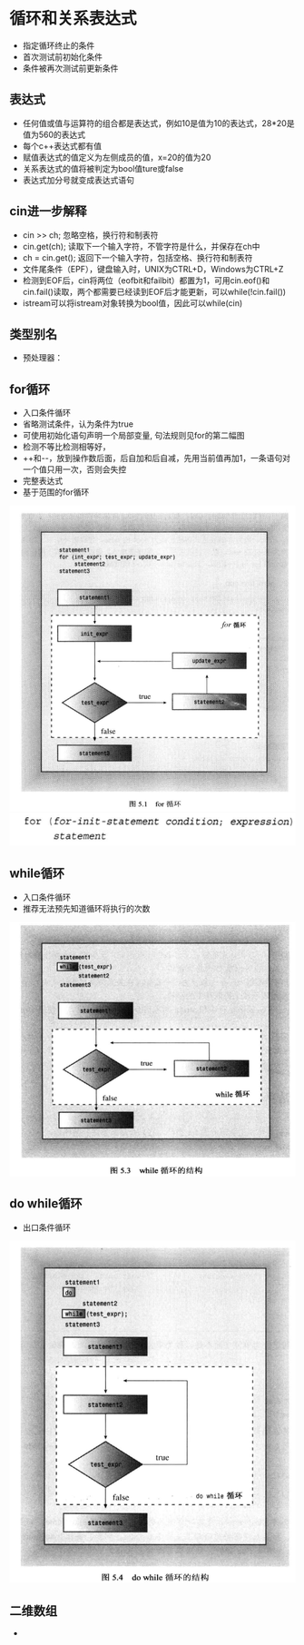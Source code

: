
# 循环和关系表达式
- 指定循环终止的条件
- 首次测试前初始化条件
- 条件被再次测试前更新条件

## 表达式
- 任何值或值与运算符的组合都是表达式，例如10是值为10的表达式，28*20是值为560的表达式
- 每个c++表达式都有值
- 赋值表达式的值定义为左侧成员的值，x=20的值为20
- 关系表达式的值将被判定为bool值ture或false
- 表达式加分号就变成表达式语句

## cin进一步解释
- cin >> ch; 忽略空格，换行符和制表符
- cin.get(ch); 读取下一个输入字符，不管字符是什么，并保存在ch中
- ch = cin.get(); 返回下一个输入字符，包括空格、换行符和制表符
- 文件尾条件（EPF），键盘输入时，UNIX为CTRL+D，Windows为CTRL+Z
- 检测到EOF后，cin将两位（eofbit和failbit）都置为1，可用cin.eof()和cin.fail()读取，两个都需要已经读到EOF后才能更新，可以while(!cin.fail())
- istream可以将istream对象转换为bool值，因此可以while(cin)

## 类型别名
- 预处理器： 
## for循环
- 入口条件循环
- 省略测试条件，认为条件为true
- 可使用初始化语句声明一个局部变量, 句法规则见for的第二幅图
- 检测不等比检测相等好，
- ++和--，放到操作数后面，后自加和后自减，先用当前值再加1，一条语句对一个值只用一次，否则会失控
- 完整表达式
- 基于范围的for循环

![for](./for.png)
![for](./forinitialstatement.png)
## while循环
- 入口条件循环
- 推荐无法预先知道循环将执行的次数

![while](./while.png)
## do while循环
- 出口条件循环

![dowhile](./dowhile.png)
## 二维数组
- 
